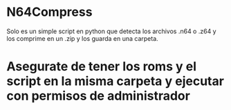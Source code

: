 # N64Compress
Solo es un simple script en python que detecta los archivos .n64 o .z64 y los comprime en un .zip y los guarda en una carpeta.

# Asegurate de tener los roms y el script en la misma carpeta y ejecutar con permisos de administrador
